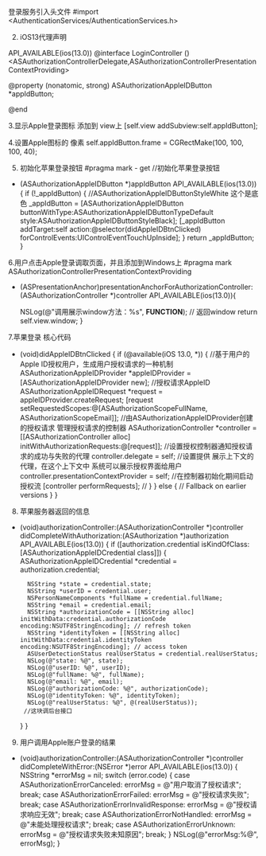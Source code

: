 


登录服务引入头文件
#import <AuthenticationServices/AuthenticationServices.h>


2. iOS13代理声明

API_AVAILABLE(ios(13.0))
@interface LoginController () <ASAuthorizationControllerDelegate,ASAuthorizationControllerPresentationContextProviding>

@property (nonatomic, strong) ASAuthorizationAppleIDButton *appIdButton;

@end


3.显示Apple登录图标 添加到 view上
[self.view addSubview:self.appIdButton];



4.设置Apple图标的 像素 
self.appIdButton.frame = CGRectMake(100, 100, 100, 40);


5.  初始化苹果登录按钮
#pragma mark - get
//初始化苹果登录按钮
- (ASAuthorizationAppleIDButton *)appIdButton  API_AVAILABLE(ios(13.0)){
    if (!_appIdButton) {
        //ASAuthorizationAppleIDButtonStyleWhite  这个是底色
        _appIdButton = [ASAuthorizationAppleIDButton buttonWithType:ASAuthorizationAppleIDButtonTypeDefault style:ASAuthorizationAppleIDButtonStyleBlack];
        [_appIdButton addTarget:self action:@selector(didAppleIDBtnClicked) forControlEvents:UIControlEventTouchUpInside];
    }
    return _appIdButton;
}


6.用户点击Apple登录调取页面，并且添加到Windows上
#pragma mark ASAuthorizationControllerPresentationContextProviding
- (ASPresentationAnchor)presentationAnchorForAuthorizationController:(ASAuthorizationController *)controller  API_AVAILABLE(ios(13.0)){
    
    NSLog(@"调用展示window方法：%s", __FUNCTION__);
    // 返回window
    return self.view.window;
}


7.苹果登录 核心代码

- (void)didAppleIDBtnClicked {
    if (@available(iOS 13.0, *)) {
        //基于用户的Apple ID授权用户，生成用户授权请求的一种机制
        ASAuthorizationAppleIDProvider *appleIDProvider = [ASAuthorizationAppleIDProvider new];
        //授权请求AppleID
        ASAuthorizationAppleIDRequest *request = appleIDProvider.createRequest;
        [request setRequestedScopes:@[ASAuthorizationScopeFullName, ASAuthorizationScopeEmail]];
        //由ASAuthorizationAppleIDProvider创建的授权请求 管理授权请求的控制器
        ASAuthorizationController *controller = [[ASAuthorizationController alloc] initWithAuthorizationRequests:@[request]];
        //设置授权控制器通知授权请求的成功与失败的代理
        controller.delegate = self;
        //设置提供 展示上下文的代理，在这个上下文中 系统可以展示授权界面给用户
        controller.presentationContextProvider = self;
        //在控制器初始化期间启动授权流
        [controller performRequests];
        //           }
    }
    else {
        // Fallback on earlier versions
    }
}


8. 苹果服务器返回的信息
- (void)authorizationController:(ASAuthorizationController *)controller didCompleteWithAuthorization:(ASAuthorization *)authorization API_AVAILABLE(ios(13.0))
{
    if ([authorization.credential isKindOfClass:[ASAuthorizationAppleIDCredential class]])       {
        ASAuthorizationAppleIDCredential *credential = authorization.credential;
        
        NSString *state = credential.state;
        NSString *userID = credential.user;
        NSPersonNameComponents *fullName = credential.fullName;
        NSString *email = credential.email;
        NSString *authorizationCode = [[NSString alloc] initWithData:credential.authorizationCode encoding:NSUTF8StringEncoding]; // refresh token
        NSString *identityToken = [[NSString alloc] initWithData:credential.identityToken encoding:NSUTF8StringEncoding]; // access token
        ASUserDetectionStatus realUserStatus = credential.realUserStatus;
        NSLog(@"state: %@", state);
        NSLog(@"userID: %@", userID);
        NSLog(@"fullName: %@", fullName);
        NSLog(@"email: %@", email);
        NSLog(@"authorizationCode: %@", authorizationCode);
        NSLog(@"identityToken: %@", identityToken);
        NSLog(@"realUserStatus: %@", @(realUserStatus));
       //这块调后台接口
    }
}


9. 用户调用Apple账户登录的结果
- (void)authorizationController:(ASAuthorizationController *)controller didCompleteWithError:(NSError *)error API_AVAILABLE(ios(13.0))
{
    NSString *errorMsg = nil;
    switch (error.code) {
        case ASAuthorizationErrorCanceled:
            errorMsg = @"用户取消了授权请求";
            break;
        case ASAuthorizationErrorFailed:
            errorMsg = @"授权请求失败";
            break;
        case ASAuthorizationErrorInvalidResponse:
            errorMsg = @"授权请求响应无效";
            break;
        case ASAuthorizationErrorNotHandled:
            errorMsg = @"未能处理授权请求";
            break;
        case ASAuthorizationErrorUnknown:
            errorMsg = @"授权请求失败未知原因";
            break;
    }
    NSLog(@"errorMsg:%@", errorMsg);
}






